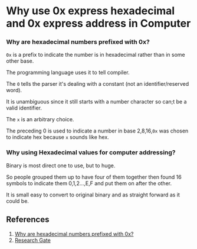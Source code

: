 Why use 0x express hexadecimal and 0x express address in Computer
====================

### Why are hexadecimal numbers prefixed with 0x?

`0x` is a prefix to indicate the number is in hexadecimal rather than in some other base.

The programming language uses it to tell compiler.

The `0` tells the parser it's dealing with a constant (not an identifier/reserved word).

It is unambiguous since it still starts with a number character so can;t be a valid identifier.

The `x` is an arbitrary choice.

The preceding 0 is used to indicate a number in base 2,8,16,`0x` was chosen to indicate hex because `x` sounds like hex.

### Why using Hexadecimal values for computer addressing?

Binary is most direct one to use, but to huge.

So people grouped them up to have four of them together then found 16 symbols to indicate them 0,1,2...,E,F and put them on after the other.

It is small easy to convert to original binary and as straight forward as it could be.

## References

1. [Why are hexadecimal numbers prefixed with 0x?](https://stackoverflow.com/questions/2670639/why-are-hexadecimal-numbers-prefixed-with-0x) 
2. [Research Gate](https://www.researchgate.net/post/Why_we_are_using_HEXADECIMAL_values_for_computer_addressing) 




